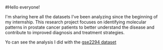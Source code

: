 #Hello everyone!

I'm sharing here all the datasets I've been analyzing since the beginning of my internship. This research project focuses on identifying molecular patterns in prostate cancer patients to better understand the disease and contribute to improved diagnosis and treatment strategies.

Yo can see the analysis I did with the [gse2294 dataset](https://edenkorniansky.github.io/MyPortfolio/Prueba.html)
